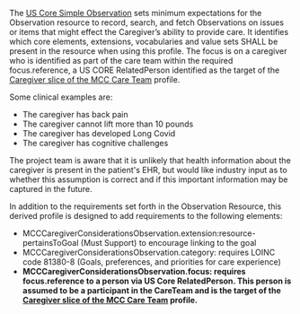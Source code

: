 The [US Core Simple Observation](http://hl7.org/fhir/us/core/StructureDefinition/us-core-simple-observation) sets minimum expectations for the Observation resource to record, search, and fetch Observations on issues or items that might effect the Caregiver’s ability to provide care. It identifies which core elements, extensions, vocabularies and value sets SHALL be present in the resource when using this profile. 
The focus is on a caregiver who is identified as part of the care team within the required focus.reference, a US CORE RelatedPerson identified as the target of the [Caregiver slice of the MCC Care Team](StructureDefinition-MCCCareTeam.html) profile.

Some clinical examples are:
* The caregiver has back pain
* The caregiver cannot lift more than 10 pounds
* The caregiver has developed Long Covid
* The caregiver has cognitive challenges

The project team is aware that it is unlikely that health information about the caregiver is present in the patient's EHR, but would like industry input as to whether this assumption is correct and if this important information may be captured in the future.

In addition to the requirements set forth in the Observation Resource, this derived profile is designed to add requirements to the following elements:

* MCCCaregiverConsiderationsObservation.extension:resource-pertainsToGoal (Must Support) to encourage linking to the goal
* MCCCaregiverConsiderationsObservation.category: requires LOINC code 81380-8 (Goals, preferences, and priorities for care experience)
* **MCCCaregiverConsiderationsObservation.focus: requires focus.reference to a person via US Core RelatedPerson. This person is assumed to be a participant in the CareTeam and is the target of the [Caregiver slice of the MCC Care Team](StructureDefinition-MCCCareTeam.html) profile.**

